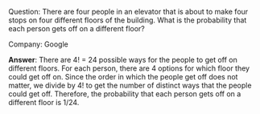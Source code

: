 Question: 
There are four people in an elevator that is about to make four stops on four different floors of the building. What is the probability that each person gets off on a different floor?

Company: Google

**Answer**:
There are 4! = 24 possible ways for the people to get off on different floors. For each person, there are 4 options for which floor they could get off on. Since the order in which the people get off does not matter, we divide by 4! to get the number of distinct ways that the people could get off. Therefore, the probability that each person gets off on a different floor is 1/24.
